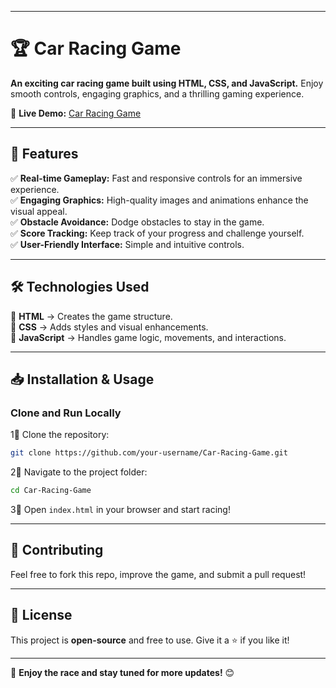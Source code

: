 ***

# 🏆 Car Racing Game  

**An exciting car racing game built using HTML, CSS, and JavaScript.** Enjoy smooth controls, engaging graphics, and a thrilling gaming experience.  

🚀 **Live Demo:** [Car Racing Game](https://car-racing-website.netlify.app/)  

***

## 🎯 Features  
✅ **Real-time Gameplay:** Fast and responsive controls for an immersive experience.  
✅ **Engaging Graphics:** High-quality images and animations enhance the visual appeal.  
✅ **Obstacle Avoidance:** Dodge obstacles to stay in the game.  
✅ **Score Tracking:** Keep track of your progress and challenge yourself.  
✅ **User-Friendly Interface:** Simple and intuitive controls.  

---

## 🛠️ Technologies Used  
🔹 **HTML** → Creates the game structure.  
🔹 **CSS** → Adds styles and visual enhancements.  
🔹 **JavaScript** → Handles game logic, movements, and interactions.  

---

## 📥 Installation & Usage  
### Clone and Run Locally  
1⃣ Clone the repository:  
   ```sh
   git clone https://github.com/your-username/Car-Racing-Game.git
   ```  
2⃣ Navigate to the project folder:  
   ```sh
   cd Car-Racing-Game
   ```  
3⃣ Open `index.html` in your browser and start racing!  

---

## 🌟 Contributing  
Feel free to fork this repo, improve the game, and submit a pull request!  

---

## 📝 License  
This project is **open-source** and free to use. Give it a ⭐ if you like it!  

---

🚀 **Enjoy the race and stay tuned for more updates!** 😊
